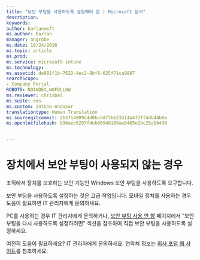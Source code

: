 ```yaml
---
title: "보안 부팅을 사용하도록 설정해야 함 | Microsoft 문서"
description: 
keywords: 
author: barlanmsft
ms.author: barlan
manager: angrobe
ms.date: 10/24/2016
ms.topic: article
ms.prod: 
ms.service: microsoft-intune
ms.technology: 
ms.assetid: de881f1b-7622-4ec2-8bf8-025f71ca9887
searchScope:
- Company Portal
ROBOTS: NOINDEX,NOFOLLOW
ms.reviewer: chrisbal
ms.suite: ems
ms.custom: intune-enduser
translationtype: Human Translation
ms.sourcegitcommit: db5714009d4d0bcdd77be23314e4f2ff4db44b6e
ms.openlocfilehash: b90aec6297fdeb00940109ae0465e2bc25ab9436


---
```



# <a name="device-doesnt-have-secure-boot-enabled"></a>장치에서 보안 부팅이 사용되지 않는 경우

조직에서 장치를 보호하는 보안 기능인 Windows 보안 부팅을 사용하도록 요구합니다.

보안 부팅을 사용하도록 설정하는 것은 고급 작업입니다. 모바일 장치를 사용하는 경우 도움이 필요하면 IT 관리자에게 문의하세요.

PC를 사용하는 경우 IT 관리자에게 문의하거나, [보안 부팅 사용 안 함](https://msdn.microsoft.com/library/windows/hardware/dn898540(v=vs.85).aspx) 페이지에서 “보안 부팅을 다시 사용하도록 설정하려면” 섹션을 참조하여 직접 보안 부팅을 사용하도록 설정하세요.

여전히 도움이 필요하세요? IT 관리자에게 문의하세요. 연락처 정보는 [회사 포털 웹 사이트](http://portal.manage.microsoft.com)를 참조하세요.



<!--HONumber=Dec16_HO3-->


